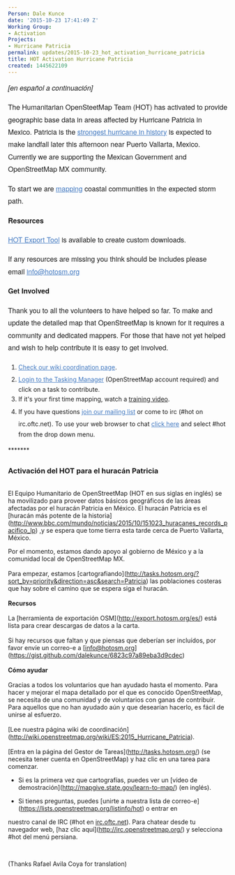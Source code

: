 ```yaml
---
Person: Dale Kunce
date: '2015-10-23 17:41:49 Z'
Working Group:
- Activation
Projects:
- Hurricane Patricia
permalink: updates/2015-10-23_hot_activation_hurricane_patricia
title: HOT Activation Hurricane Patricia
created: 1445622109
---
```

<p style="box-sizing: border-box; margin-bottom: 16px; font-family: 'Helvetica Neue', Helvetica, 'Segoe UI', Arial, freesans, sans-serif; font-size: 16px; line-height: 28.4444px; margin-top: 0px !important;"><em>[<span lang="es">en español a continuación]</span></em></p><p style="box-sizing: border-box; margin-bottom: 16px; font-family: 'Helvetica Neue', Helvetica, 'Segoe UI', Arial, freesans, sans-serif; font-size: 16px; line-height: 28.4444px; margin-top: 0px !important;">The Humanitarian OpenSteetMap Team (HOT) has activated to provide geographic base data in areas affected by Hurricane Patricia in Mexico. Patricia is the&nbsp;<a style="box-sizing: border-box; color: #4078c0; background-color: transparent;" href="http://www.slate.com/blogs/the_slatest/2015/10/23/hurricane_patricia_nears_mexico_at_record_strength.html">strongest hurricane in history</a>&nbsp;is expected to make landfall later this afternoon near Puerto Vallarta, Mexico. Currently we are supporting the Mexican Government and OpenStreetMap MX community.</p><p style="box-sizing: border-box; margin-top: 0px; margin-bottom: 16px; font-family: 'Helvetica Neue', Helvetica, 'Segoe UI', Arial, freesans, sans-serif; font-size: 16px; line-height: 28.4444px;">To start we are&nbsp;<a style="box-sizing: border-box; color: #4078c0; background-color: transparent;" href="http://tasks.hotosm.org/?sort_by=priority&amp;direction=asc&amp;search=Patricia">mapping</a>&nbsp;coastal communities in the expected storm path.</p><p style="box-sizing: border-box; margin-top: 0px; margin-bottom: 16px; font-family: 'Helvetica Neue', Helvetica, 'Segoe UI', Arial, freesans, sans-serif; font-size: 16px; line-height: 28.4444px;"><strong>Resources</strong></p><p style="box-sizing: border-box; margin-top: 0px; margin-bottom: 16px; font-family: 'Helvetica Neue', Helvetica, 'Segoe UI', Arial, freesans, sans-serif; font-size: 16px; line-height: 28.4444px;"><a style="box-sizing: border-box; color: #4078c0; background-color: transparent;" href="http://export.hotosm.org/en/">HOT Export Tool</a>&nbsp;is available to create custom downloads.</p><p style="box-sizing: border-box; margin-top: 0px; margin-bottom: 16px; font-family: 'Helvetica Neue', Helvetica, 'Segoe UI', Arial, freesans, sans-serif; font-size: 16px; line-height: 28.4444px;">If any resources are missing you think should be includes please email&nbsp;<a style="box-sizing: border-box; color: #4078c0; background-color: transparent;" href="https://gist.github.com/dalekunce/6823c97a89eba3d9cdec">info@hotosm.org</a></p><p style="box-sizing: border-box; margin-top: 0px; margin-bottom: 16px; font-family: 'Helvetica Neue', Helvetica, 'Segoe UI', Arial, freesans, sans-serif; font-size: 16px; line-height: 28.4444px;"><strong>Get Involved</strong></p><p style="box-sizing: border-box; margin-top: 0px; margin-bottom: 16px; font-family: 'Helvetica Neue', Helvetica, 'Segoe UI', Arial, freesans, sans-serif; font-size: 16px; line-height: 28.4444px;">Thank you to all the volunteers to have helped so far. To make and update the detailed map that OpenStreetMap is known for it requires a community and dedicated mappers. For those that have not yet helped and wish to help contribute it is easy to get involved.</p><ol><li><a style="line-height: 28.4444px; box-sizing: border-box; color: #4078c0; background-color: transparent;" href="http://wiki.openstreetmap.org/wiki/2015_Hurricane_Patricia">Check our wiki coordination page</a><span style="line-height: 28.4444px;">.&nbsp;</span></li><li><a style="line-height: 28.4444px; box-sizing: border-box; color: #4078c0; background-color: transparent;" href="http://tasks.hotosm.org">Login to the Tasking Manager</a><span style="line-height: 28.4444px;">&nbsp;(OpenStreetMap account required) and click on a task to contribute.</span></li><li><span style="line-height: 28.4444px;">If it's your first time mapping, watch a <a href="http://mapgive.state.gov/learn-to-map/">training video</a>.</span></li><li><span style="line-height: 28.4444px;">If you have questions</span><span style="line-height: 28.4444px;">&nbsp;</span><a style="line-height: 28.4444px; box-sizing: border-box; color: #4078c0; background-color: transparent;" href="https://lists.openstreetmap.org/listinfo/hot">join our mailing list</a><span style="line-height: 28.4444px;">&nbsp;</span><span style="line-height: 28.4444px;">or come to irc (#hot on irc.oftc.net). To use your web browser to chat</span><span style="line-height: 28.4444px;">&nbsp;</span><a style="line-height: 28.4444px; box-sizing: border-box; color: #4078c0; background-color: transparent;" href="http://irc.openstreetmap.org/">click here</a><span style="line-height: 28.4444px;">&nbsp;</span><span style="line-height: 28.4444px;">and select #hot from the drop down menu.</span></li></ol><p><span style="line-height: 28.4444px;">*******</span></p><h3><strong>Activación del HOT para el huracán Patricia</strong></h3><p id=":uf" class="a3s"><br> El Equipo Humanitario de OpenStreetMap (HOT en sus siglas en inglés) se ha movilizado para proveer datos básicos geográficos de las áreas afectadas por el huracán Patricia en México. El huracán Patricia es el [huracán más potente de la historia](<a href="http://www.bbc.com/mundo/noticias/2015/10/151023_huracanes_records_pacifico_lp" rel="noreferrer" target="_blank">http://www.bbc.com/mundo/noticias/2015/10/151023_huracanes_records_pacifico_lp</a>) ,y se espera que tome tierra esta tarde cerca de Puerto Vallarta, México.</p><p class="a3s">Por el momento, estamos dando apoyo al gobierno de México y a la comunidad local de OpenStreetMap MX.<br> <br> Para empezar, estamos [cartografiando](<a href="http://tasks.hotosm.org/?sort_by=priority&amp;direction=asc&amp;search=Patricia" rel="noreferrer" target="_blank">http://tasks.hotosm.org/?sort_by=priority&amp;direction=asc&amp;search=Patricia</a>) las poblaciones costeras que hay sobre el camino que se espera siga el huracán.<br> <br> <strong>Recursos</strong><br> <br> La [herramienta de exportación OSM](<a href="http://export.hotosm.org/es/" rel="noreferrer" target="_blank">http://export.hotosm.org/es/</a>) está lista para crear descargas de datos a la carta.<br> <br> Si hay recursos que faltan y que piensas que deberían ser incluídos, por favor envíe un correo-e a [<a href="mailto:info@hotosm.org">info@hotosm.org</a>](<a href="https://gist.github.com/dalekunce/6823c97a89eba3d9cdec" rel="noreferrer" target="_blank">https://gist.github.com/dalekunce/6823c97a89eba3d9cdec</a>)<br> <br><strong> Cómo ayudar</strong><br> <br> Gracias a todos los voluntarios que han ayudado hasta el momento. Para hacer y mejorar el mapa detallado por el que es conocido OpenStreetMap, se necesita de una comunidad y de voluntarios con ganas de contribuir. Para aquellos que no han ayudado aún y que desearían hacerlo, es fácil de unirse al esfuerzo.<br> <br>[Lee nuestra página wiki de coordinación](<a href="http://wiki.openstreetmap.org/wiki/ES:2015_Hurricane_Patricia" rel="noreferrer" target="_blank">http://wiki.openstreetmap.org/wiki/ES:2015_Hurricane_Patricia</a>).<br> <br>[Entra en la página del Gestor de Tareas](<a href="http://tasks.hotosm.org/" rel="noreferrer" target="_blank">http://tasks.hotosm.org/</a>) (se necesita tener cuenta en OpenStreetMap) y haz clic en una tarea para<br> comenzar.</p><ul><li>Si es la primera vez que cartografías, puedes ver un [vídeo de demostración](<a href="http://mapgive.state.gov/learn-to-map/" rel="noreferrer" target="_blank">http://mapgive.state.gov/learn-to-map/</a>) (en inglés).</li></ul><ul><li>Si tienes preguntas, puedes [unirte a nuestra lista de correo-e](<a href="https://lists.openstreetmap.org/listinfo/hot" rel="noreferrer" target="_blank">https://lists.openstreetmap.org/listinfo/hot</a>) o entrar en</li></ul><p class="a3s">nuestro canal de IRC (#hot en <a href="http://irc.oftc.net" rel="noreferrer" target="_blank">irc.oftc.net</a>). Para chatear desde tu navegador web, [haz clic aquí](<a href="http://irc.openstreetmap.org/" rel="noreferrer" target="_blank">http://irc.openstreetmap.org/</a>) y selecciona #hot del menú persiana.</p><p class="a3s">&nbsp;</p><p class="a3s">(Thanks Rafael Avila Coya for translation)</p>
